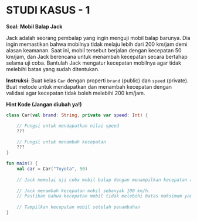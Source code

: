 
# STUDI KASUS - 1

**Soal: Mobil Balap Jack**

Jack adalah seorang pembalap yang ingin menguji mobil balap barunya. Dia ingin memastikan bahwa mobilnya tidak melaju lebih dari 200 km/jam demi alasan keamanan. Saat ini, mobil tersebut berjalan dengan kecepatan 50 km/jam, dan Jack berencana untuk menambah kecepatan secara bertahap selama uji coba. Bantulah Jack mengatur kecepatan mobilnya agar tidak melebihi batas yang sudah ditentukan.

**Instruksi:** Buat kelas `Car` dengan properti `brand` (public) dan `speed` (private). Buat metode untuk mendapatkan dan menambah kecepatan dengan validasi agar kecepatan tidak boleh melebihi 200 km/jam.

**Hint Kode (Jangan diubah ya!)**

```kotlin
class Car(val brand: String, private var speed: Int) {

    // Fungsi untuk mendapatkan nilai speed
    ???

    // Fungsi untuk menambah kecepatan
    ???
}

fun main() {
    val car = Car("Toyota", 50)
    
    // Jack memulai uji coba mobil balap dengan menampilkan kecepatan awal
    
    // Jack menambah kecepatan mobil sebanyak 100 km/h. 
    // Pastikan bahwa kecepatan mobil tidak melebihi batas maksimum yang aman.
    
    // Tampilkan kecepatan mobil setelah penambahan
}
```
